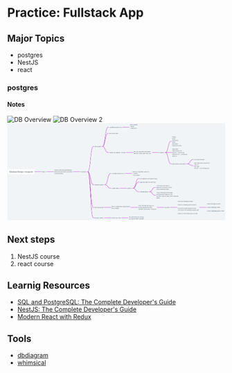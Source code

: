 # Practice: Fullstack App

## Major Topics
- postgres
- NestJS
- react

### postgres

#### Notes

![DB Overview](./assets/db/db-1.png)
![DB Overview 2](./assets/db/db-1.png)
![DB practice task: Instagram](./assets/db/design-instagram.png)

## Next steps
1. NestJS course
2. react course


## Learnig Resources
- [SQL and PostgreSQL: The Complete Developer's Guide](https://www.udemy.com/course/sql-and-postgresql/)  
- [NestJS: The Complete Developer's Guide](https://www.udemy.com/course/nestjs-the-complete-developers-guide/)  
- [Modern React with Redux](https://www.udemy.com/course/react-redux/)  


## Tools
- [dbdiagram](https://dbdiagram.io/)
- [whimsical](https://whimsical.com/)